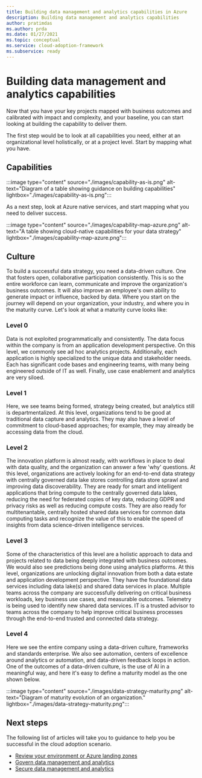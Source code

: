 ```yaml
---
title: Building data management and analytics capabilities in Azure
description: Building data management and analytics capabilities
author: pratimdas
ms.author: prda
ms.date: 01/27/2021
ms.topic: conceptual
ms.service: cloud-adoption-framework
ms.subservice: ready
---
```


# Building data management and analytics capabilities

Now that you have your key projects mapped with business outcomes and calibrated with impact and complexity, and your baseline, you can start looking at building the capability to deliver them.

The first step would be to look at all capabilities you need, either at an organizational level holistically, or at a project level. Start by mapping what you have.

## Capabilities

:::image type="content" source="./images/capability-as-is.png" alt-text="Diagram of a table showing guidance on building capabilities" lightbox="./images/capability-as-is.png":::

As a next step, look at Azure native services, and start mapping what you need to deliver success.

:::image type="content" source="./images/capability-map-azure.png" alt-text="A table showing cloud-native capabilities for your data strategy" lightbox="./images/capability-map-azure.png":::

## Culture

To build a successful data strategy, you need a data-driven culture. One that fosters open, collaborative participation consistently. This is so the entire workforce can learn, communicate and improve the organization's business outcomes. It will also improve an employee's own ability to generate impact or influence, backed by data. Where you start on the journey will depend on your organization, your industry, and where you in the maturity curve. Let's look at what a maturity curve looks like:

### Level 0

Data is not exploited programmatically and consistently. The data focus within the company is from an application development perspective. On this level, we commonly see ad hoc analytics projects. Additionally, each application is highly specialized to the unique data and stakeholder needs. Each has significant code bases and engineering teams, with many being engineered outside of IT as well. Finally, use case enablement and analytics are very siloed.

### Level 1

Here, we see teams being formed, strategy being created, but analytics still is departmentalized. At this level, organizations tend to be good at traditional data capture and analytics. They may also have a level of commitment to cloud-based approaches; for example, they may already be accessing data from the cloud.

### Level 2

The innovation platform is almost ready, with workflows in place to deal with data quality, and the organization can answer a few 'why' questions. At this level, organizations are actively looking for an end-to-end data strategy with centrally governed data lake stores controlling data store sprawl and improving data discoverability. They are ready for smart and intelligent applications that bring compute to the centrally governed data lakes, reducing the need for federated copies of key data, reducing GDPR and privacy risks as well as reducing compute costs. They are also ready for multitenantable, centrally hosted shared data services for common data computing tasks and recognize the value of this to enable the speed of insights from data science-driven intelligence services.

### Level 3

Some of the characteristics of this level are a holistic approach to data and projects related to data being deeply integrated with business outcomes. We would also see predictions being done using analytics platforms. At this level, organizations are unlocking digital innovation from both a data estate and application development perspective. They have the foundational data services including data lake(s) and shared data services in place. Multiple teams across the company are successfully delivering on critical business workloads, key business use cases, and measurable outcomes. Telemetry is being used to identify new shared data services. IT is a trusted advisor to teams across the company to help improve critical business processes through the end-to-end trusted and connected data strategy.

### Level 4

Here we see the entire company using a data-driven culture, frameworks and standards enterprise. We also see automation, centers of excellence around analytics or automation, and data-driven feedback loops in action. One of the outcomes of a data-driven culture, is the use of AI in a meaningful way, and here it's easy to define a maturity model as the one shown below.

:::image type="content" source="./images/data-strategy-maturity.png" alt-text="Diagram of maturity evolution of an organization." lightbox="./images/data-strategy-maturity.png":::

## Next steps

The following list of articles will take you to guidance to help you be successful in the cloud adoption scenario.

- [Review your environment or Azure landing zones](ready.md)
- [Govern data management and analytics](govern.md)
- [Secure data management and analytics](secure.md)
